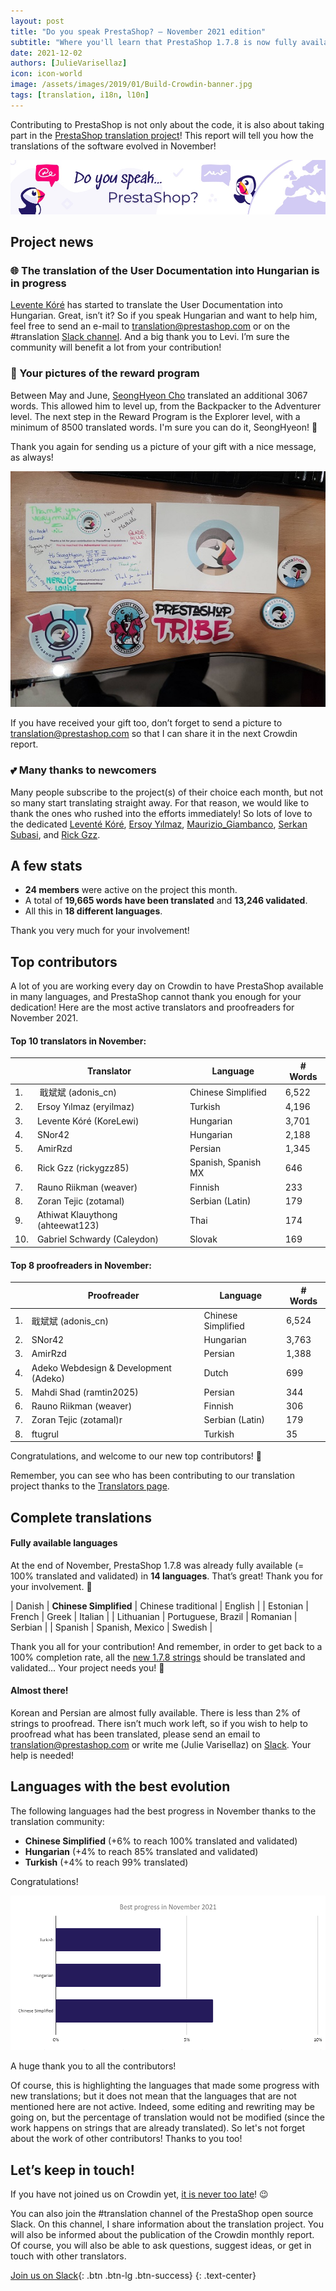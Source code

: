 ```yaml
---
layout: post
title: "Do you speak PrestaShop? – November 2021 edition"
subtitle: "Where you'll learn that PrestaShop 1.7.8 is now fully available in Chinese Simplified"
date: 2021-12-02
authors: [JulieVarisellaz]
icon: icon-world
image: /assets/images/2019/01/Build-Crowdin-banner.jpg
tags: [translation, i18n, l10n]
---
```


Contributing to PrestaShop is not only about the code, it is also about taking part in the [PrestaShop translation project](https://crowdin.com/project/prestashop-official)! This report will tell you how the translations of the software evolved in November!

![Crowdin Monthly banner](/assets/images/2019/01/Build-Crowdin-banner.jpg)

## Project news

### 🌐 The translation of the User Documentation into Hungarian is in progress

[Levente Kóré](https://crowdin.com/profile/korelewi) has started to translate the User Documentation into Hungarian. Great, isn’t it? So if you speak Hungarian and want to help him, feel free to send an e-mail to translation@prestashop.com or on the #translation [Slack channel](https://join.slack.com/t/prestashop/shared_invite/zt-dkmbz5qf-I~FlEWwmRUOXunc5ui0Ucg).
And a big thank you to Levi. I’m sure the community will benefit a lot from your contribution! 

### 📸 Your pictures of the reward program

Between May and June, [SeongHyeon Cho](https://crowdin.com/profile/jaymz9634) translated an additional 3067 words. This allowed him to level up, from the Backpacker to the Adventurer level. The next step in the Reward Program is the Explorer level, with a minimum of 8500 translated words. I'm sure you can do it, SeongHyeon! :muscle: 

Thank you again for sending us a picture of your gift with a nice message, as always! 

![SeongHyeon’s picture](/assets/images/2021/12/build-seonghyeon.jpg)

If you have received your gift too, don’t forget to send a picture to translation@prestashop.com so that I can share it in the next Crowdin report. 

### 💕 Many thanks to newcomers

Many people subscribe to the project(s) of their choice each month, but not so many start translating straight away. For that reason, we would like to thank the ones who rushed into the efforts immediately! So lots of love to the dedicated [Leventé Kóré](https://crowdin.com/profile/KoreLewi), [Ersoy Yılmaz](https://crowdin.com/profile/eryilmaz), [Maurizio_Giambanco](https://crowdin.com/profile/Maurizio_Giambanco), [Serkan Subasi](https://crowdin.com/profile/serkans), and [Rick Gzz](https://crowdin.com/profile/rickygzz85). 

## A few stats
 
* **24 members** were active on the project this month.
* A total of **19,665 words have been translated** and **13,246 validated**.
* All this in **18 different languages**.
 
Thank you very much for your involvement!

## Top contributors
 
A lot of you are working every day on Crowdin to have PrestaShop available in many languages, and PrestaShop cannot thank you enough for your dedication! Here are the most active translators and proofreaders for November 2021.
 
#### Top 10 translators in November:
 
| |Translator | Language | # Words
|-|---------- | -------- | ----------------
| 1. |‫‬ 戢斌斌 (adonis_cn) | Chinese Simplified | 6,522
| 2. | Ersoy Yılmaz (eryilmaz) | Turkish | 4,196
| 3. | Levente Kóré (KoreLewi) | Hungarian | 3,701
| 4. | SNor42 | Hungarian | 2,188
| 5. | AmirRzd | Persian | 1,345
| 6. | Rick Gzz (rickygzz85) | Spanish, Spanish MX | 646
| 7. | Rauno Riikman (weaver) | Finnish | 233
| 8. | Zoran Tejic (zotamal) | Serbian (Latin) | 179
| 9. | Athiwat Klauythong (ahteewat123) | Thai | 174
| 10. | Gabriel Schwardy (Caleydon) | Slovak | 169
 
#### Top 8 proofreaders in November:
 
| | Proofreader | Language | # Words
|-| ---------- | -------- | ----------------
| 1. | 戢斌斌 (adonis_cn) | Chinese Simplified | 6,524
| 2. | SNor42 | Hungarian | 3,763
| 3. | AmirRzd | Persian | 1,388
| 4. | Adeko Webdesign & Development (Adeko) | Dutch | 699
| 5. | Mahdi Shad (ramtin2025) | Persian | 344
| 6. | Rauno Riikman (weaver) | Finnish | 306
| 7. | Zoran Tejic (zotamal)r | Serbian (Latin) | 179
| 8. | ftugrul | Turkish | 35


Congratulations, and welcome to our new top contributors! :clap:
 
Remember, you can see who has been contributing to our translation project thanks to the [Translators page](https://translators.prestashop.com/).
 
## Complete translations
 
#### Fully available languages
 
At the end of November, PrestaShop 1.7.8 was already fully available (= 100% translated and validated) in **14 languages**. That’s great! Thank you for your involvement. :tada:
 
| Danish | **Chinese Simplified** | Chinese traditional | English | 
| Estonian | French | Greek | Italian |
| Lithuanian | Portuguese, Brazil | Romanian | Serbian |
| Spanish | Spanish, Mexico | Swedish |

Thank you all for your contribution! And remember, in order to get back to a 100% completion rate, all the [new 1.7.8 strings](https://build.prestashop.com/news/prestashop-178-translations/) should be translated and validated... Your project needs you! :muscle: 

#### Almost there!

Korean and Persian are almost fully available. There is less than 2% of strings to proofread. 
There isn’t much work left, so if you wish to help to proofread what has been translated, please send an email to translation@prestashop.com or write me (Julie Varisellaz) on [Slack](https://join.slack.com/t/prestashop/shared_invite/zt-dkmbz5qf-I~FlEWwmRUOXunc5ui0Ucg). Your help is needed!

## Languages with the best evolution

The following languages had the best progress in November thanks to the translation community:
 
* **Chinese Simplified** (+6% to reach 100% translated and validated) 
* **Hungarian** (+4% to reach 85% translated and validated)
* **Turkish** (+4% to reach 99% translated)

Congratulations! 
 
![Best translation progress in November 2021](/assets/images/2021/12/build-crowdin-progress-nov21.png)

A huge thank you to all the contributors!
 
Of course, this is highlighting the languages that made some progress with new translations; but it does not mean that the languages that are not mentioned here are not active. Indeed, some editing and rewriting may be going on, but the percentage of translation would not be modified (since the work happens on strings that are already translated). So let's not forget about the work of other contributors! Thanks to you too!

## Let’s keep in touch!

If you have not joined us on Crowdin yet, [it is never too late](https://crowdin.com/project/prestashop-official)! :wink:

You can also join the #translation channel of the PrestaShop open source Slack. On this channel, I share information about the translation project. You will also be informed about the publication of the Crowdin monthly report. Of course, you will also be able to ask questions, suggest ideas, or get in touch with other translators.

[Join us on Slack](https://join.slack.com/t/prestashop/shared_invite/zt-dkmbz5qf-I~FlEWwmRUOXunc5ui0Ucg){: .btn .btn-lg .btn-success}
{: .text-center}

